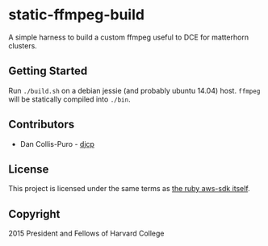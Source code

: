 # static-ffmpeg-build

A simple harness to build a custom ffmpeg useful to DCE for matterhorn
clusters.

## Getting Started

Run `./build.sh` on a debian jessie (and probably ubuntu 14.04) host. `ffmpeg`
will be statically compiled into `./bin`.

## Contributors

* Dan Collis-Puro - [djcp](https://github.com/djcp)

## License

This project is licensed under the same terms as [the ruby aws-sdk
itself](https://github.com/aws/aws-sdk-ruby/tree/master#license).

## Copyright

2015 President and Fellows of Harvard College
